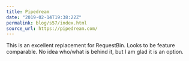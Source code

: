 ```yaml
---
title: Pipedream
date: "2019-02-14T19:38:22Z"
permalink: blog/s57/index.html
source_url: https://pipedream.com/
---
```


This is an excellent replacement for RequestBin. Looks to be feature comparable. No idea who/what is behind it, but I am glad it is an option.
